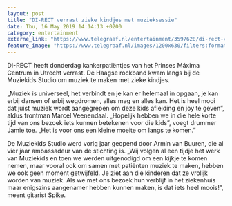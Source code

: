 ```yaml
---
layout: post
title: "DI-RECT verrast zieke kindjes met muzieksessie"
date: Thu, 16 May 2019 14:14:13 +0200
category: entertainment
externe_link: "https://www.telegraaf.nl/entertainment/3597628/di-rect-verrast-zieke-kindjes-met-muzieksessie"
feature_image: "https://www.telegraaf.nl/images/1200x630/filters:format(jpeg):quality(80)/cdn-kiosk-api.telegraaf.nl/374e0b74-77d4-11e9-a93e-02d2fb1aa1d7.png"
---
```


<p class="intro">DI-RECT heeft donderdag kankerpatiëntjes van het Prinses Máxima Centrum in Utrecht verrast. De Haagse rockband kwam langs bij de Muziekids Studio om muziek te maken met zieke kindjes.</p> <p>„Muziek is universeel, het verbindt en je kan er helemaal in opgaan, je kan erbij dansen of erbij wegdromen, alles mag en alles kan. Het is heel mooi dat juist muziek wordt aangegrepen om deze kids afleiding en joy te geven”, aldus frontman Marcel Veenendaal. „Hopelijk hebben we in die hele korte tijd van ons bezoek iets kunnen betekenen voor die kids”, voegt drummer Jamie toe. „Het is voor ons een kleine moeite om langs te komen.”</p><p>De Muziekids Studio werd vorig jaar geopend door Armin van Buuren, die al vier jaar ambassadeur van de stichting is. „Wij volgen al een tijdje het werk van Muziekids en toen we werden uitgenodigd om een kijkje te komen nemen, maar vooral ook om samen met patiënten muziek te maken, hebben we ook geen moment getwijfeld. Je ziet aan die kinderen dat ze vrolijk worden van muziek. Als we met ons bezoek hun verblijf in het ziekenhuis maar enigszins aangenamer hebben kunnen maken, is dat iets heel moois!”, meent gitarist Spike.</p>
